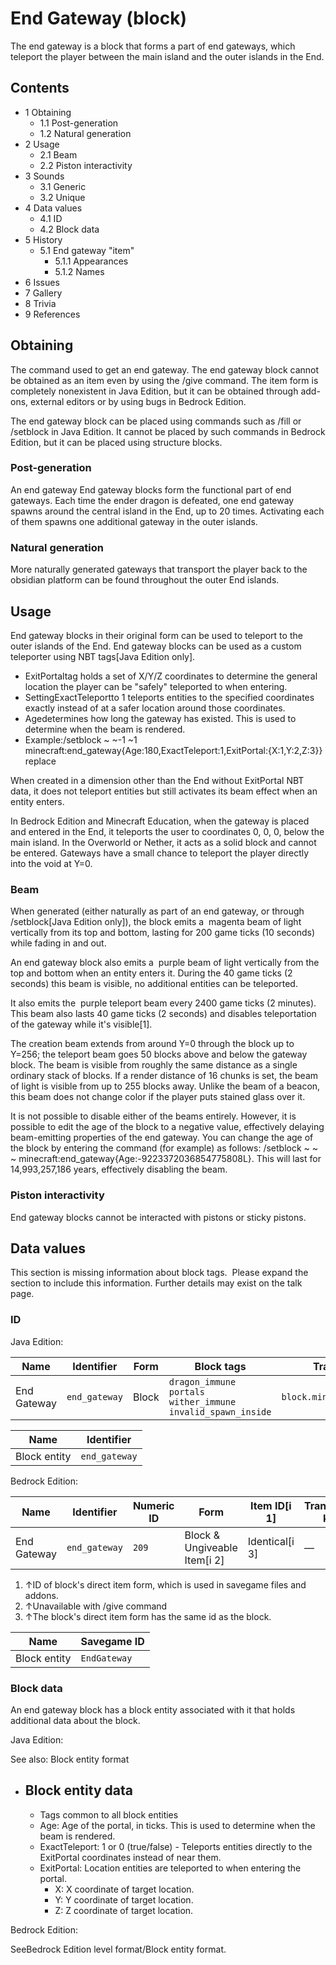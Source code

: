 # End Gateway (block)
The end gateway is a block that forms a part of end gateways, which teleport the player between the main island and the outer islands in the End.

## Contents
- 1 Obtaining
	- 1.1 Post-generation
	- 1.2 Natural generation
- 2 Usage
	- 2.1 Beam
	- 2.2 Piston interactivity
- 3 Sounds
	- 3.1 Generic
	- 3.2 Unique
- 4 Data values
	- 4.1 ID
	- 4.2 Block data
- 5 History
	- 5.1 End gateway "item"
		- 5.1.1 Appearances
		- 5.1.2 Names
- 6 Issues
- 7 Gallery
- 8 Trivia
- 9 References

## Obtaining
The command used to get an end gateway.
The end gateway block cannot be obtained as an item even by using the /give command. The item form is completely nonexistent in Java Edition, but it can be obtained through add-ons, external editors or by using bugs in Bedrock Edition.

The end gateway block can be placed using commands such as /fill or /setblock in Java Edition. It cannot be placed by such commands in Bedrock Edition, but it can be placed using structure blocks.

### Post-generation
An end gateway
End gateway blocks form the functional part of end gateways. Each time the ender dragon is defeated, one end gateway spawns around the central island in the End, up to 20 times. Activating each of them spawns one additional gateway in the outer islands.

### Natural generation
More naturally generated gateways that transport the player back to the obsidian platform can be found throughout the outer End islands.


## Usage
End gateway blocks in their original form can be used to teleport to the outer islands of the End. End gateway blocks can be used as a custom teleporter using NBT tags‌[Java Edition  only].

- ExitPortaltag holds a set of X/Y/Z coordinates to determine the general location the player can be "safely" teleported to when entering.
- SettingExactTeleportto 1 teleports entities to the specified coordinates exactly instead of at a safer location around those coordinates.
- Agedetermines how long the gateway has existed. This is used to determine when the beam is rendered.
- Example:/setblock ~ ~-1 ~1 minecraft:end_gateway{Age:180,ExactTeleport:1,ExitPortal:{X:1,Y:2,Z:3}} replace

When created in a dimension other than the End without ExitPortal NBT data, it does not teleport entities but still activates its beam effect when an entity enters.

In Bedrock Edition and Minecraft Education, when the gateway is placed and entered in the End, it teleports the user to coordinates 0, 0, 0, below the main island. In the Overworld or Nether, it acts as a solid block and cannot be entered.
Gateways have a small chance to teleport the player directly into the void at Y=0.

### Beam
When generated (either naturally as part of an end gateway, or through /setblock‌[Java Edition  only]), the block emits a  magenta beam of light vertically from its top and bottom, lasting for 200 game ticks (10 seconds) while fading in and out.

An end gateway block also emits a  purple beam of light vertically from the top and bottom when an entity enters it. During the 40 game ticks (2 seconds) this beam is visible, no additional entities can be teleported.

It also emits the  purple teleport beam every 2400 game ticks (2 minutes). This beam also lasts 40 game ticks (2 seconds) and disables teleportation of the gateway while it's visible[1].

The creation beam extends from around Y=0 through the block up to Y=256; the teleport beam goes 50 blocks above and below the gateway block. The beam is visible from roughly the same distance as a single ordinary stack of blocks. If a render distance of 16 chunks is set, the beam of light is visible from up to 255 blocks away. Unlike the beam of a beacon, this beam does not change color if the player puts stained glass over it.

It is not possible to disable either of the beams entirely. However, it is possible to edit the age of the block to a negative value, effectively delaying beam-emitting properties of the end gateway. You can change the age of the block by entering the command (for example) as follows: /setblock ~ ~ ~ minecraft:end_gateway{Age:-9223372036854775808L}. This will last for 14,993,257,186 years, effectively disabling the beam.

### Piston interactivity
End gateway blocks cannot be interacted with pistons or sticky pistons.

## Data values

  

This section is missing information about block tags. 
Please expand the section to include this information. Further details may exist on the talk page.


### ID
Java Edition:

| Name        | Identifier    | Form  | Block tags                                                                   | Translation key               |
|-------------|---------------|-------|------------------------------------------------------------------------------|-------------------------------|
| End Gateway | `end_gateway` | Block | `dragon_immune`<br/>`portals`<br/>`wither_immune`<br/>`invalid_spawn_inside` | `block.minecraft.end_gateway` |

| Name         | Identifier    |
|--------------|---------------|
| Block entity | `end_gateway` |

Bedrock Edition:

| Name        | Identifier    | Numeric ID | Form                         | Item ID[i 1]   | Translation key |
|-------------|---------------|------------|------------------------------|----------------|-----------------|
| End Gateway | `end_gateway` | `209`      | Block & Ungiveable Item[i 2] | Identical[i 3] | —               |

1. ↑ID of block's direct item form, which is used in savegame files and addons.
2. ↑Unavailable with /give command
3. ↑The block's direct item form has the same id as the block.

| Name         | Savegame ID  |
|--------------|--------------|
| Block entity | `EndGateway` |

### Block data
An end gateway block has a block entity associated with it that holds additional data about the block.

Java Edition:

See also: Block entity format

- Block entity data
	- 
	- Tags common to all block entities
	- Age: Age of the portal, in ticks. This is used to determine when the beam is rendered.
	- ExactTeleport: 1 or 0 (true/false) - Teleports entities directly to the ExitPortal coordinates instead of near them.
	- ExitPortal: Location entities are teleported to when entering the portal.
		- X: X coordinate of target location.
		- Y: Y coordinate of target location.
		- Z: Z coordinate of target location.

Bedrock Edition:

SeeBedrock Edition level format/Block entity format.
